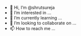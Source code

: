 - 👋 Hi, I’m @shrutsureja
- 👀 I’m interested in ...
- 🌱 I’m currently learning ...
- 💞️ I’m looking to collaborate on ...
- 📫 How to reach me ...

<!---
shrutsureja/shrutsureja is a ✨ special ✨ repository because its `README.md` (this file) appears on your GitHub profile.
You can click the Preview link to take a look at your changes.
--->
